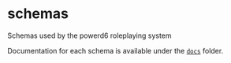 # schemas

Schemas used by the powerd6 roleplaying system

Documentation for each schema is available under the [`docs`](docs/index.md) folder.
